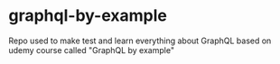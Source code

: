# graphql-by-example
Repo used to make test and learn everything about GraphQL based on udemy course called "GraphQL by example"
